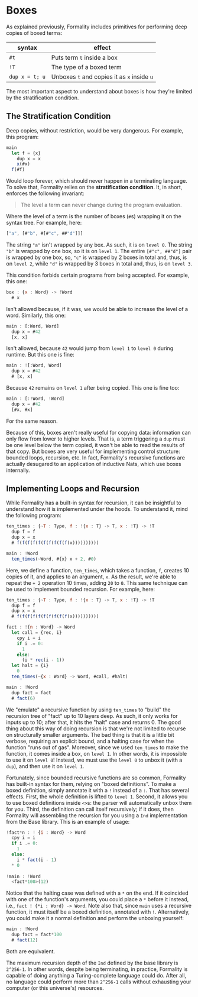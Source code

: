 # Boxes

As explained previously, Formality includes primitives for performing deep copies of boxed terms:

syntax | effect
--- | ---
`#t` | Puts term `t` inside a box
`!T` | The type of a boxed term
`dup x = t; u` | Unboxes `t` and copies it as `x` inside `u`

The most important aspect to understand about boxes is how they're limited by the stratification condition. 

## The Stratification Condition

Deep copies, without restriction, would be very dangerous. For example, this program:

```javascript
main
  let f = {x}
    dup x = x
    x(#x)
  f(#f)
```

Would loop forever, which should never happen in a terminating language. To solve that, Formality relies on the **stratification condition**. It, in short, enforces the following invariant:

> The level a term can never change during the program evaluation.

Where the level of a term is the number of boxes (`#`s) wrapping it on the syntax tree. For example, here:

```javascript
["a", [#"b", #[#"c", ##"d"]]]
```

The string `"a"` isn't wrapped by any box. As such, it is on `level 0`. The string `"b"` is wrapped by one box, so it is on `level 1`. The entire `[#"c", ##"d"]` pair is wrapped by one box, so, `"c"` is wrapped by 2 boxes in total and, thus, is on `level 2`, while `"d"` is wrapped by 3 boxes in total and, thus, is on `level 3`. 

This condition forbids certain programs from being accepted. For example, this one:

```javascript
box : {x : Word} -> !Word 
  # x
```

Isn't allowed because, if it was, we would be able to increase the level of a word. Similarly, this one:

```javascript
main : [:Word, Word]
  dup x = #42
  [x, x]
```

Isn't allowed, because `42` would jump from `level 1` to `level 0` during runtime. But this one is fine:

```javascript
main : ![:Word, Word]
  dup x = #42
  # [x, x]
```

Because `42` remains on `level 1` after being copied. This one is fine too:

```javascript
main : [:!Word, !Word]
  dup x = #42
  [#x, #x]
```

For the same reason.

Because of this, boxes aren't really useful for copying data: information can only flow from lower to higher levels. That is, a term triggering a `dup` must be one level below the term copied, it won't be able to read the results of that copy. But boxes are very useful for implementing control structure: bounded loops, recursion, etc. In fact, Formality's recursive functions are actually desugared to an application of inductive Nats, which use boxes internally.

## Implementing Loops and Recursion

While Formality has a built-in syntax for recursion, it can be insightful to understand how it is implemented under the hoods. To understand it, mind the following program:

```javascript
ten_times : {~T : Type, f : !{x : T} -> T, x : !T} -> !T
  dup f = f
  dup x = x
  # f(f(f(f(f(f(f(f(f(f(x))))))))))

main : !Word
  ten_times(~Word, #{x} x + 2, #0)
```

Here, we define a function, `ten_times`, which takes a function, `f`, creates 10 copies of it, and applies to an argument, `x`. As the result, we're able to repeat the `+ 2` operation 10 times, adding `20` to `0`. This same technique can be used to implement bounded recursion. For example, here:

```javascript
ten_times : {~T : Type, f : !{x : T} -> T, x : !T} -> !T
  dup f = f
  dup x = x
  # f(f(f(f(f(f(f(f(f(f(x))))))))))

fact : !{n : Word} -> Word
  let call = {rec, i}
    cpy i = i
    if i .= 0:
      1
    else:
      (i * rec(i - 1))
  let halt = {i}
    0
  ten_times(~{x : Word} -> Word, #call, #halt)

main : !Word
  dup fact = fact
  # fact(6)
```

We "emulate" a recursive function by using `ten_times` to "build" the recursion tree of "fact" up to 10 layers deep. As such, it only works for inputs up to 10; after that, it hits the "halt" case and returns 0. The good thing about this way of doing recursion is that we're not limited to recurse on structurally smaller arguments. The bad thing is that it is a little bit verbose, requiring an explicit bound, and a halting case for when the function "runs out of gas". Moreover, since we used `ten_times` to make the function, it comes inside a box, on `level 1`. In other words, it is impossible to use it on `level 0`! Instead, we must use the `level 0` to unbox it (with a `dup`), and then use it on `level 1`.

Fortunately, since bounded recursive functions are so common, Formality has built-in syntax for them, relying on "boxed definitions". To make a boxed definition, simply annotate it with a `!` instead of a `:`. That has several effects. First, the whole definition is lifted to `level 1`. Second, it allows you to use boxed definitions inside `<>`s: the parser will automatically unbox them for you. Third, the definition can call itself recursively; if it does, then Formality will assembling the recursion for you using a `Ind` implementation from the Base library. This is an example of usage:

```javascript
!fact*n : ! {i : Word} -> Word
  cpy i = i
  if i .= 0:
    1
  else:
    i * fact(i - 1)
  * 0
  
!main : !Word
  <fact*100>(12)
```

Notice that the halting case was defined with a `*` on the end. If it coincided with one of the function's arguments, you could place a `*` before it instead, i.e., `fact ! {*i : Word} -> Word`. Note also that, since `main` uses a recursive function, it must itself be a boxed definition, annotated with `!`. Alternatively, you could make it a normal definition and perform the unboxing yourself:

```javascript
main : !Word
  dup fact = fact*100
  # fact(12)
```

Both are equivalent.

The maximum recursion depth of the `Ind` defined by the base library is `2^256-1`. In other words, despite being terminating, in practice, Formality is capable of doing anything a Turing-complete language could do. After all, no language could perform more than `2^256-1` calls without exhausting your computer (or this universe's) resources.
